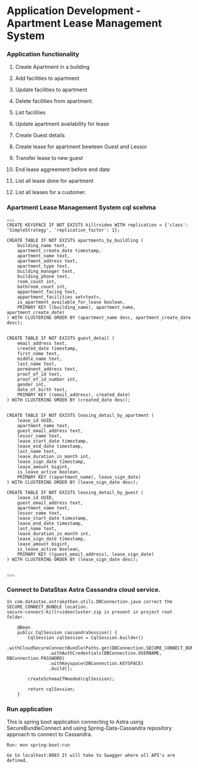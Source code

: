 # Application Development - Apartment Lease Management System

### Application functionality
1. Create Apartment in a building
2. Add facilities to apartment
3. Update facilities to apartment
4. Delete facilities from apartment.
5. List facilities
6. Update apartment availability for lease

7. Create Guest details

8. Create lease for apartment bewteen Guest and Lessor
9. Transfer lease to new guest
10. End lease aggreement before end date
11. List all lease done for apartment

12. List all leases for a customer.


### Apartment Lease Management System cql scehma

```
⚠️⚠️⚠️ 
CREATE KEYSPACE IF NOT EXISTS killrvideo WITH replication = {'class': 'SimpleStrategy', 'replication_factor': 1};

CREATE TABLE IF NOT EXISTS apartments_by_buildling (
    building_name text,
    apartment_create_date timestamp,
    apartment_name text,
    apartment_address text,
    apartment_type text,
    building_manager text,
    building_phone text,
    room_count int,
    bathroom_count int,
    appartment_facing text,
    appartment_facilities set<text>,
    is_apartment_available_for_lease boolean,
    PRIMARY KEY ((building_name), apartment_name, apartment_create_date)
) WITH CLUSTERING ORDER BY (apartment_name desc, apartment_create_date desc);


CREATE TABLE IF NOT EXISTS guest_detail (
    email_address text,
    created_date timestamp,
    first_name text,
    middle_name text,
    last_name text,
    permanent_address text,
    proof_of_id text,
    proof_of_id_number int,
    gender int,
    date_of_birth text,
    PRIMARY KEY ((email_address), created_date)
) WITH CLUSTERING ORDER BY (created_date desc);


CREATE TABLE IF NOT EXISTS leasing_detail_by_apartment (
    lease_id UUID,
    apartment_name text,
    guest_email_address text,
    lessor_name text,
    lease_start_date timestamp,
    lease_end_date timestamp,
    last_name text,
    lease_duration_in_month int,    
    lease_sign_date timestamp,
    lease_amount bigint,    
    is_lease_active boolean,
    PRIMARY KEY ((apartment_name), lease_sign_date)
) WITH CLUSTERING ORDER BY (lease_sign_date desc);

CREATE TABLE IF NOT EXISTS leasing_detail_by_guest (
    lease_id UUID,
    guest_email_address text,
    apartment_name text,
    lessor_name text,
    lease_start_date timestamp,
    lease_end_date timestamp,
    last_name text,
    lease_duration_in_month int,    
    lease_sign_date timestamp,
    lease_amount bigint,    
    is_lease_active boolean,
    PRIMARY KEY ((guest_email_address), lease_sign_date)
) WITH CLUSTERING ORDER BY (lease_sign_date desc);


⚠️⚠️⚠️
```

### Connect to DataStax Astra Cassandra cloud service.
```
In com.datastax.astrakathon.utils.DBConnection.java correct the SECURE_CONNECT_BUNDLE location. 
secure-connect-killrvideocluster.zip is present in project root folder.

	@Bean
	public CqlSession cassandraSession() {
	    CqlSession cqlSession = CqlSession.builder()
				.withCloudSecureConnectBundle(Paths.get(DBConnection.SECURE_CONNECT_BUNDLE))
				.withAuthCredentials(DBConnection.USERNAME, DBConnection.PASSWORD)
				.withKeyspace(DBConnection.KEYSPACE)
				.build();

	    createSchemaIfNeeded(cqlSession);
	    
	    return cqlSession;
	}
```

### Run application
This is spring boot application connecting to Astra using SecureBundleConnect and using Spring-Data-Cassandra repository approach to connect to Cassandra.
```
Run: mvn spring-boot:run

Go to localhost:8083 It will take to Swagger where all API's are defined.
```

